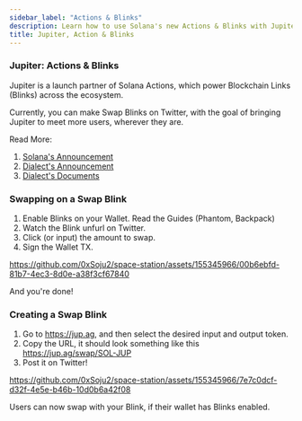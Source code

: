 ```yaml
---
sidebar_label: "Actions & Blinks"
description: Learn how to use Solana's new Actions & Blinks with Jupiter
title: Jupiter, Action & Blinks
---
```


### Jupiter: Actions & Blinks

Jupiter is a launch partner of Solana Actions, which power Blockchain Links (Blinks) across the ecosystem.

Currently, you can make Swap Blinks on Twitter, with the goal of bringing Jupiter to meet more users, wherever they are.

Read More:
1. [Solana's Announcement](https://x.com/solana/status/1805587979723063440)
2. [Dialect's Announcement](https://x.com/saydialect/status/1805588148212424901)
3. [Dialect's Documents](https://docs.dialect.to/documentation)

### Swapping on a Swap Blink

1. Enable Blinks on your Wallet. Read the Guides (Phantom, Backpack)
2. Watch the Blink unfurl on Twitter.
3. Click (or input) the amount to swap.
4. Sign the Wallet TX.

https://github.com/0xSoju2/space-station/assets/155345966/00b6ebfd-81b7-4ec3-8d0e-a38f3cf67840

And you're done!

### Creating a Swap Blink

1. Go to https://jup.ag, and then select the desired input and output token.
2. Copy the URL, it should look something like this https://jup.ag/swap/SOL-JUP
3. Post it on Twitter!

https://github.com/0xSoju2/space-station/assets/155345966/7e7c0dcf-d32f-4e5e-b46b-10d0b6a42f08

Users can now swap with your Blink, if their wallet has Blinks enabled.
